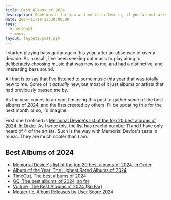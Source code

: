 ```yaml
---
title: Best Albums of 2024
description: Some music for you and me to listen to, if you've not already
date: 2024-11-28 12:39:00.00
tags:
  - personal
  - music
layout: layouts/post.njk
---
```


I started playing bass guitar again this year, after an absensce of over a decade. As a result, I've been seeking out music to play along to, deliberately choosing music that was new to me, and had a distinctive, and interesting bass sound.

All that is to say that I've listened to some music this year that was totally new to me. Some of it _actually_ new, but most of it just albums or artists that had previously passed me by.

As the year comes to an end, I'm using this post to gather some of the best albums of 2024, and the lists created by others. I'll be updating this for the next month or so, I'd imagine.

First one I noticed is [Memorial Device's list of the top 20 best albums of 2024. In Order](https://bsky.app/profile/memorialdevice.bsky.social/post/3lbyquioyc22p). As I write this, the list has reachd number 11 and I have only heard of 4 of the artists. Such is the way with Memorial Device's taste in music. They are much cooler than I am.

## Best Albums of 2024

- [Memorial Device's list of the top 20 best albums of 2024. In Order](https://bsky.app/profile/memorialdevice.bsky.social/post/3lbyquioyc22p)
- [Album of the Year, The Highest Rated Albums of 2024](https://www.albumoftheyear.org/ratings/6-highest-rated/2024/1)
- [TimeOut, The best albums of 2024](https://www.timeout.com/music/the-best-albums-of-2024)
- [GQ, The best albums of 2024, so far](https://www.gq-magazine.co.uk/article/best-albums-2024)
- [Vulture, The Best Albums of 2024 (So Far)](https://www.vulture.com/article/best-albums-of-the-year-2024.html)
- [Metacritic, Album Releases by User Score 2024](https://www.metacritic.com/browse/albums/score/metascore/year/filtered?year_selected=2024)